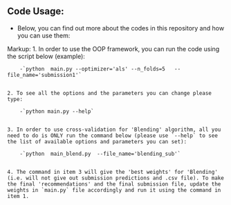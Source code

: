 ## Code Usage:

- Below, you can find out more about the codes in this repository and how you can use them:
 

Markup: 1. In order to use the OOP framework, you can run the code using the script below (example):

		-`python  main.py --optimizer='als' --n_folds=5   --file_name='submission1'`


	2. To see all the options and the parameters you can change please type:

		-`python main.py --help`


	3. In order to use cross-validation for 'Blending' algorithm, all you need to do is ONLY run the command below (please use `--help` to see the list of available options and parameters you can set):

		-`python  main_blend.py  --file_name='blending_sub'`


	4. The command in item 3 will give the 'best weights' for 'Blending'  (i.e. will not give out submission predictions and .csv file). To make the final 'recommendations' and the final submission file, update the weights in `main.py` file accordingly and run it using the command in item 1. 


